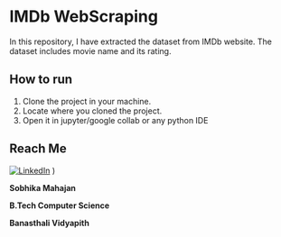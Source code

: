 # IMDb WebScraping
In this repository, I have extracted the dataset from IMDb website. The dataset includes movie name and its rating.

## How to run
1. Clone the project in your machine.
2. Locate where you cloned the project.
3. Open it in jupyter/google collab or any python IDE

## Reach Me
[![LinkedIn](https://img.shields.io/badge/LinkedIn-connect-blue.svg?logo=linkedin&logoColor=white)](https://www.linkedin.com/in/sobhika-mahajan-16776b1b8/) )

**Sobhika Mahajan**

**B.Tech Computer Science**

**Banasthali Vidyapith**
